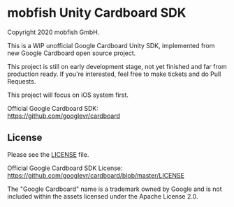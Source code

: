 mobfish Unity Cardboard SDK
==============
Copyright 2020 mobfish GmbH.

This is a WIP unofficial Google Cardboard Unity SDK, implemented from new Google Cardboard open source project.

This project is still on early development stage, not yet finished and far from production ready. If you're interested, feel free to make tickets and do Pull Requests.

This project will focus on iOS system first.

Official Google Cardboard SDK:  
https://github.com/googlevr/cardboard

## License

Please see the [LICENSE](/LICENSE.md) file.

Official Google Cardboard SDK License:  
https://github.com/googlevr/cardboard/blob/master/LICENSE

The "Google Cardboard" name is a trademark owned by Google and is not included within the assets licensed under the Apache License 2.0.

